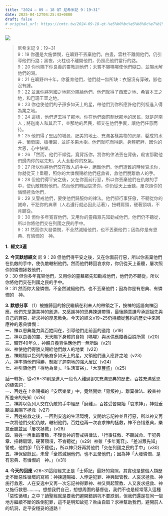 ```yaml
---
title: "2024 – 09 – 18 QT 尼希米記 9：19~31"
date: 2025-04-12T04:25:43+0800
draft: false
# original_url: https://cmtc.tw/2024-09-18-qt-%e5%b0%bc%e5%b8%8c%e7%b1%b3%e8%a8%98-9%ef%bc%9a1931
---
```


![](/images/qt.jpg)
> 尼希米記 9：19\~31  
> 9：19 你還是大施憐憫，在曠野不丟棄他們。白晝，雲柱不離開他們，仍引導他們行路；黑夜，火柱也不離開他們，仍照亮他們當行的路。  
> 9：20 你也賜下你良善的靈教訓他們；未嘗不賜嗎哪使他們糊口，並賜水解他們的渴。  
> 9：21 在曠野四十年，你養育他們，他們就一無所缺：衣服沒有穿破，腳也沒有腫。  
> 9：22 並且你將列國之地照分賜給他們，他們就得了西宏之地、希實本王之地，和巴珊王噩之地。  
> 9：23 你也使他們的子孫多如天上的星，帶他們到你所應許他們列祖進入得為業之地。  
> 9：24 這樣，他們進去得了那地，你在他們面前制伏那地的居民，就是迦南人；將迦南人和其君王，並那地的居民，都交在他們手裏，讓他們任意而待。  
> 9：25 他們得了堅固的城邑、肥美的地土、充滿各樣美物的房屋、鑿成的水井、葡萄園、橄欖園，並許多果木樹。他們就吃而得飽，身體肥胖，因你的大恩，心中快樂。  
> 9：26 「然而，他們不順從，竟背叛你，將你的律法丟在背後，殺害那勸他們歸向你的眾先知，大大惹動你的怒氣。  
> 9：27 所以你將他們交在敵人的手中，磨難他們。他們遭難的時候哀求你，你就從天上垂聽，照你的大憐憫賜給他們拯救者，救他們脫離敵人的手。  
> 9：28 但他們得平安之後，又在你面前行惡，所以你丟棄他們在仇敵的手中，使仇敵轄制他們。然而他們轉回哀求你，你仍從天上垂聽，屢次照你的憐憫拯救他們，  
> 9：29 又警戒他們，要使他們歸服你的律法。他們卻行事狂傲，不聽從你的誡命，干犯你的典章（人若遵行就必因此活著），扭轉肩頭，硬著頸項，不肯聽從。  
> 9：30 但你多年寬容他們，又用你的靈藉眾先知勸戒他們，他們仍不聽從，所以你將他們交在列國之民的手中。  
> 9：31 然而你大發憐憫，不全然滅絕他們，也不丟棄他們；因為你是有恩典、有憐憫的　神。

**1.  經文3遍**

**2. 今天默想經文**
尼 9：28 但他們得平安之後，又在你面前行惡，所以你丟棄他們在仇敵的手中，使仇敵轄制他們。然而他們轉回哀求你，你仍從天上垂聽，屢次照你的憐憫拯救他們，  
9：30 但你多年寬容他們，又用你的靈藉眾先知勸戒他們，他們仍不聽從，所以你將他們交在列國之民的手中。  
9：31 然而你大發憐憫，不全然滅絕他們，也不丟棄他們；因為你是有恩典、有憐憫的　神。

**3. 默想分享**
（1）被擄歸回的餘民繼續在利未人的帶領之下，按神的話語向神回應，他們先是讚美神的創造，又感謝神的恩典揀選帶領，最後願意謙卑承認祖先與自己的罪惡，祈求神的厚恩赦免。今天的經文v19\~25仍持續從舊約的歷史中來回應神的恩典憐憫：  
一、神以恩典能力與百姓同在，引導他們走前面的道路（v19）  
二、神以良善的靈、天天賜下身體的食物（嗎哪）與水供應餵養百姓所需（v20）  
三、曠野40年久，神親自養育供應他們一無所缺（v21）  
四、神使他們得勝又賜給他們敵人的地業（v22）  
五、神賜福以色列的後裔多如天上的星，又領他們進入應許之地（v23）  
六、神率領他們得勝，制服了迦南地的強大居民（v24）  
七、神引領他們「得地為業」、「生活富裕」、「大享豐盛」（v25）

話一轉折，從v26\~31則是進入一段令人難過卻又充滿恩典的歷史，百姓充滿感恩的禱告詞：  
一、百姓在上帝賜福的「安居樂業」中，竟然開始「背叛神」、離棄律法、殺害神所差來的先知（v26）  
二、神將以色列人交在仇敵的手中經歷「磨難」，百姓受苦開始「哀求神」，神就垂聽並且賜下拯救（v27）  
三、百姓被救之後，一回到安逸的生活環境，又開始忘記神並且行惡，所以神又再一次將他們交給仇敵，轄制他們。百姓也再一次哀求神的拯救，神不吝惜恩典，樂意垂聽並且「屢次拯救」（v28）  
四、百姓一再重蹈覆轍，不理會神的警戒與律法，「行事狂傲、不聽誡命、干犯典章、扭轉肩頭，硬著頸項，不肯聽從」（v29）神雖「多年寬容」、「差派眾先知」警戒，他們卻「仍不聽從」，所以神只好再將他們「交在列國之民的手中」（v30）  
五、神保留餘民，未曾「全然滅絕他們，也不丟棄他們」；因為神「大發憐憫、是有恩典、有憐憫的　神。」（v31）

**4. 今天的回應**
v26\~31這段經文正是「士師記」最好的寫照，其實也是整個人類歷史不斷惡性循環的寫照：神揀選賜福、人悖逆犯罪、神興起管教、人哀求拯救、神施行救恩、人在安逸中又再一次忘記神得罪神、神又興起管教、人又哀求拯救、神又施行救恩………。想想我們自己，想想周圍的基督徒，我們不也是經常落入這種「惡性循環」之中？讀聖經就是要我們避開錯誤坑不要跌倒，但我們還是在同一個地方繼續不斷的跌倒犯罪，這不是明知故犯？咎由自取？求神幫助我們，避開前人的坑洞，走平安穩妥的道路！
